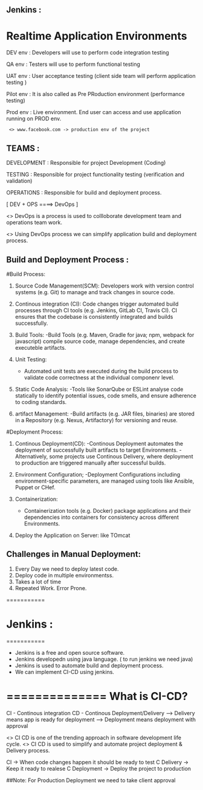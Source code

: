 ## Jenkins : 


# Realtime Application Environments


 DEV env : Developers will use to perform code integration testing

 QA env : Testers will use to perform functional testing

 UAT env : User acceptance testing  (client side team will perform application testing )

 Pilot env : It is also called as Pre PRoduction environment (performance testing)

 Prod env : Live environment. End user can access and use application running on PROD env.


     <> www.facebook.com -> production env of the project

## TEAMS : 

 DEVELOPMENT : Responsible for project Development (Coding)

 TESTING : Responsible for project functionality testing (verification and validation)

 OPERATIONS : Responsible for build and deployment process.


[ DEV + OPS ====> DevOps ]

 <> DevOps is a process is used to collloborate development team and operations team work.
 
 <> Using DevOps process we can simplify application build and deployment process.

## Build and Deployment Process :

#Build Process: 
  
  1. Source Code Management(SCM):
     Developers work with version control systems (e.g. Git) to manage and track changes in source code.
  
  2. Continous integration (CI):
     Code changes trigger automated build processes through CI tools (e.g. Jenkins, GitLab CI, Travis CI).
     CI ensures that the codebase is consistently integrated and builds successfully.
  
  3. Build Tools:
     -Build Tools (e.g. Maven, Gradle for java; npm, webpack for javascript) compile source code, manage dependencies,
      and create executeble artifacts.
  
  4. Unit Testing:
     - Automated unit tests are executed during the build process to validate code correctness at the individual componenr level.
  
  5. Static Code Analysis:
     -Tools like SonarQube or ESLint analyse code statically to identify potential issues, code smells, and ensure
      adherence to coding standards.
  
  6. artifact Management:
     -Build artifacts (e.g. JAR files, binaries) are stored in a Repository (e.g. Nexus, Artifactory) for versioning and reuse.

#Deployment Process:
  1. Continous Deployment(CD):
     -Continous Deployment automates the deployment of successfully built artifacts to target Environments.
     -Alternatively, some projects use Continous Delivery, where deployment to production are triggered manually after successful builds.
  
  2. Environment Configuration;
     -Deployment Configurations including environment-specific parameters, are managed using tools like Ansible, Puppet or CHef.
  
  3. Containerization:
     - Containerization tools (e.g. Docker) package applications and their dependencies into containers for consistency across different 
       Environments.
  
  4. Deploy the Application on Server: like TOmcat


## Challenges in Manual Deployment:
   
   1. Every Day we need to deploy latest code.
   2. Deploy code in multiple environmentss.
   3. Takes a lot of time
   4. Repeated Work.
   Error Prone.

===========
# Jenkins :
===========

 - Jenkins is a free and open source software.
 - Jenkins developedn using java language. ( to run jenkins we need java)
 - Jenkins is used to automate build and deployment process.
 - We can implement CI-CD using jenkins.

==============
What is CI-CD?
==============

CI - Continous integration
CD - Continous Deployment/Delivery --> Delivery means app is ready for deployment  --> Deployment means deployment with approval

<> CI CD is one of the trending approach in software development life cycle.
<> CI CD is used to simplify and automate project deployment & Delivery process.

CI -> When code changes happen it should be ready to test
C Delivery -> Keep it ready to realese
C Deployment -> Deploy the project to production

##Note: For Production Deployment we need to take client approval

